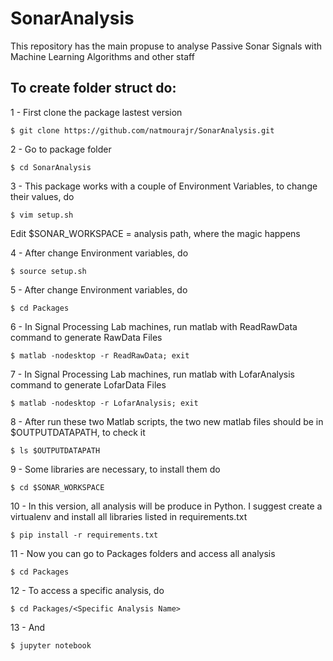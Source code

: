 # SonarAnalysis

This repository has the main propuse to analyse Passive Sonar Signals with Machine Learning Algorithms and other staff

## To create folder struct do:


1 - First clone the package lastest version
```
$ git clone https://github.com/natmourajr/SonarAnalysis.git
```

2 - Go to package folder
```
$ cd SonarAnalysis
```
3 - This package works with a couple of Environment Variables, to change their values, do
```
$ vim setup.sh
```

Edit $SONAR_WORKSPACE = analysis path, where the magic happens

4 - After change Environment variables, do
```
$ source setup.sh
```

5 - After change Environment variables, do
```
$ cd Packages
```

6 - In Signal Processing Lab machines, run matlab with ReadRawData command to generate RawData Files
```
$ matlab -nodesktop -r ReadRawData; exit
```

7 - In Signal Processing Lab machines, run matlab with LofarAnalysis command to generate LofarData Files
```
$ matlab -nodesktop -r LofarAnalysis; exit
```

8 - After run these two Matlab scripts, the two new matlab files should be in $OUTPUTDATAPATH, to check it
```
$ ls $OUTPUTDATAPATH
```

9 - Some libraries are necessary, to install them do
```
$ cd $SONAR_WORKSPACE
```

10 - In this version, all analysis will be produce in Python. I suggest create a virtualenv and install all libraries listed in requirements.txt
```
$ pip install -r requirements.txt
```

11 - Now you can go to Packages folders and access all analysis
```
$ cd Packages
```

12 - To access a specific analysis, do
```
$ cd Packages/<Specific Analysis Name>
```

13 - And
```
$ jupyter notebook
```


